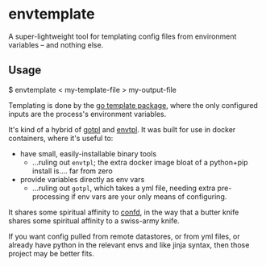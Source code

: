 # envtemplate

A super-lightweight tool for templating config files from environment variables – and nothing else.

## Usage

$ envtemplate < my-template-file > my-output-file

Templating is done by the [go template package](https://golang.org/pkg/text/template/), where the only configured inputs are the process's environment variables.

It's kind of a hybrid of [gotpl](https://github.com/tsg/gotpl) and [envtpl](https://github.com/andreasjansson/envtpl). It was built for use in docker containers, where it's useful to:

- have small, easily-installable binary tools
    - ...ruling out `envtpl`; the extra docker image bloat of a python+pip install is.... far from zero
- provide variables directly as env vars
    - ...ruling out `gotpl`, which takes a yml file, needing extra pre-processing if env vars are your only means of configuring.

It shares some spiritual affinity to [confd](https://github.com/kelseyhightower/confd), in the way that a butter knife shares some spiritual affinity to a swiss-army knife.

If you want config pulled from remote datastores, or from yml files, or already have python in the relevant envs and like jinja syntax, then those project may be better fits.
